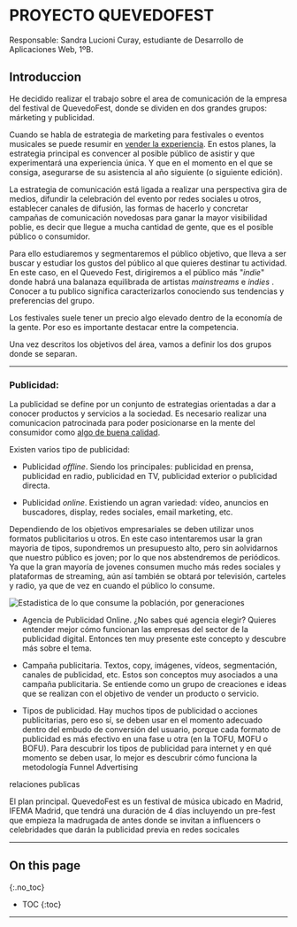 # PROYECTO QUEVEDOFEST

Responsable: Sandra Lucioni Curay, estudiante de Desarrollo de Aplicaciones Web, 1ºB.

## Introduccion

He decidido realizar el trabajo sobre el area de comunicación de la empresa del festival de QuevedoFest, donde se dividen
en dos grandes grupos: márketing y publicidad. 

Cuando se habla de estrategia de marketing para festivales o eventos musicales se puede resumir en <u>vender la experiencia</u>.
En estos planes, la estrategia principal es convencer al posible público de asistir y que experimentará una experiencia única. Y
que en el momento en el que se consiga, asegurarse de su asistencia al año siguiente (o siguiente edición).

La estrategia de comunicación está ligada a realizar una perspectiva gira de medios, difundir la celebración del evento por redes sociales u otros, establecer canales de difusión, las formas de hacerlo y concretar campañas de comunicación novedosas para ganar la mayor visibilidad poblie, es decir que llegue a mucha cantidad de gente, que es el posible público o consumidor.

Para ello estudiaremos y segmentaremos el público objetivo, que lleva a ser buscar y estudiar los gustos del público al que quieres destinar
tu actividad. En este caso, en el Quevedo Fest, dirigiremos a el público más "_indie_" donde habrá una balanaza equilibrada de artistas _mainstreams_ e _indies_ . Conocer a tu publico significa caracterizarlos conociendo sus tendencias y preferencias del grupo.

Los festivales suele tener un precio algo elevado dentro de la economía de la gente. Por eso es importante destacar entre la competencia.

Una vez descritos los objetivos del área, vamos a definir los dos grupos donde se separan.

<!-- blank line -->

---

<!-- blank line -->

### Publicidad:

La publicidad se define por un conjunto de estrategias orientadas a dar a conocer productos y servicios a la sociedad. Es necesario realizar una comunicacion patrocinada para poder posicionarse en la mente del consumidor como <u>algo de buena calidad</u>.

Existen varios tipo de publicidad:

- Publicidad _offline_. Siendo los principales: publicidad en prensa, publicidad en radio, publicidad en TV, publicidad exterior o publicidad directa.

- Publicidad _online_. Existiendo un agran variedad: vídeo, anuncios en buscadores, display, redes sociales, email marketing, etc.

Dependiendo de los objetivos empresariales se deben utilizar unos formatos publicitarios u otros. En este caso intentaremos usar la gran mayoria de tipos, supondremos un presupuesto alto, pero sin aolvidarnos que nuestro público es joven; por lo que nos abstendremos de periódicos. Ya que la gran mayoría de jovenes consumen mucho más redes sociales y plataformas de streaming, aún así también se obtará por televisión, carteles y radio, ya que de vez en cuando el público lo consume.

![Estadistica de lo que consume la población, por generaciones]()

- Agencia de Publicidad Online. ¿No sabes qué agencia elegir? Quieres entender mejor cómo funcionan las empresas del sector de la publicidad digital. Entonces ten muy presente este concepto y descubre más sobre el tema.

- Campaña publicitaria. Textos, copy, imágenes, vídeos, segmentación, canales de publicidad, etc. Estos son conceptos muy asociados a una campaña publicitaria. Se entiende como un grupo de creaciones e ideas que se realizan con el objetivo de vender un producto o servicio.

- Tipos de publicidad. Hay muchos tipos de publicidad o acciones publicitarias, pero eso sí, se deben usar en el momento adecuado dentro del embudo de conversión del usuario, porque cada formato de publicidad es más efectivo en una fase u otra (en la TOFU, MOFU o BOFU). Para descubrir los tipos de publicidad para internet y en qué momento se deben usar, lo mejor es descubrir cómo funciona la metodología Funnel Advertising

relaciones publicas



El plan principal.
QuevedoFest es un festival de música ubicado en Madrid, IFEMA Madrid, que tendrá una duración de 4 días incluyendo un pre-fest
que empieza la madrugada de antes donde se invitan a influencers o celebridades que darán la publicidad previa en redes socicales

----

## On this page
{:.no_toc}

- TOC
{:toc}

----